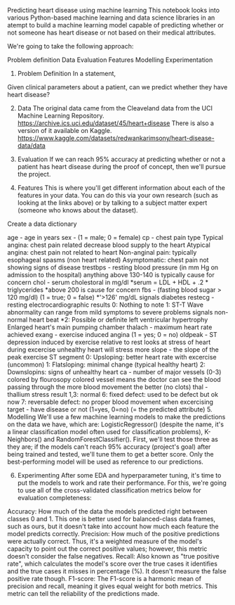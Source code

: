 Predicting heart disease using machine learning
This notebook looks into various Python-based machine learning and data science libraries in an atempt to build a machine learning model capable of predicting whether or not someone has heart disease or not based on their medical attributes.

We're going to take the following approach:

Problem definition
Data
Evaluation
Features
Modelling
Experimentation
1. Problem Definition
In a statement,

Given clinical parameters about a patient, can we predict whether they have heart disease?

2. Data
The original data came from the Cleaveland data from the UCI Machine Learning Repository. https://archive.ics.uci.edu/dataset/45/heart+disease There is also a version of it available on Kaggle. https://www.kaggle.com/datasets/redwankarimsony/heart-disease-data/data

3. Evaluation
If we can reach 95% accuracy at predicting whether or not a patient has heart disease during the proof of concept, then we'll pursue the project.

4. Features
This is where you'll get different information about each of the features in your data. You can do this via your own research (such as looking at the links above) or by talking to a subject matter expert (someone who knows about the dataset).

Create a data dictionary

age - age in years
sex - (1 = male; 0 = female)
cp - chest pain type
Typical angina: chest pain related decrease blood supply to the heart
Atypical angina: chest pain not related to heart
Non-anginal pain: typically esophageal spasms (non heart related)
Asymptomatic: chest pain not showing signs of disease
trestbps - resting blood pressure (in mm Hg on admission to the hospital) anything above 130-140 is typically cause for concern
chol - serum cholestoral in mg/dl *serum = LDL + HDL + .2 * triglycerides *above 200 is cause for concern
fbs - (fasting blood sugar > 120 mg/dl) (1 = true; 0 = false) *'>126' mg/dL signals diabetes
restecg - resting electrocardiographic results
0: Nothing to note
1: ST-T Wave abnormality
can range from mild symptoms to severe problems
signals non-normal heart beat *2: Possible or definite left ventricular hypertrophy
Enlarged heart's main pumping chamber
thalach - maximum heart rate achieved
exang - exercise induced angina (1 = yes; 0 = no)
oldpeak - ST depression induced by exercise relative to rest looks at stress of heart during excercise unhealthy heart will stress more
slope - the slope of the peak exercise ST segment
0: Upsloping: better heart rate with excercise (uncommon)
1: Flatsloping: minimal change (typical healthy heart)
2: Downslopins: signs of unhealthy heart
ca - number of major vessels (0-3) colored by flourosopy
colored vessel means the doctor can see the blood passing through
the more blood movement the better (no clots)
thal - thallium stress result
1,3: normal
6: fixed defect: used to be defect but ok now
7: reversable defect: no proper blood movement when excercising
target - have disease or not (1=yes, 0=no) (= the predicted attribute)
5. Modelling
We'll use a few machine learning models to make the predictions on the data we have, which are: LogisticRegressor() (despite the name, it's a linear classification model often used for classification problems), K-Neighbors() and RandomForestClassifier(). First, we'll test those three as they are; if the models can't reach 95% accuracy (project's goal) after being trained and tested, we'll tune them to get a better score. Only the best-performing model will be used as reference to our predictions.

6. Experimenting
After some EDA and hyperparameter tuning, it's time to put the models to work and rate their performance. For this, we're going to use all of the cross-validated classification metrics below for evaluation completeness:

Accuracy:
How much of the data the models predicted right between classes 0 and 1. This one is better used for balanced-class data frames, such as ours, but it doesn't take into account how much each feature the model predicts correctly.
Precision:
How much of the positive predictions were actually correct. Thus, it's a weighted measure of the model's capacity to point out the correct positive values; however, this metric doesn't consider the false negatives.
Recall:
Also known as "true positive rate", which calculates the model's score over the true cases it identifies and the true cases it misses in percentage (%). It doesn't measure the false positive rate though.
F1-score:
The F1-score is a harmonic mean of precision and recall, meaning it gives equal weight for both metrics. This metric can tell the reliability of the predictions made.
